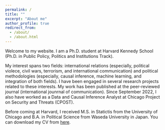 ```yaml
---
permalink: /
title: ""
excerpt: "About me"
author_profile: true
redirect_from: 
  - /about/
  - /about.html
---
```


Welcome to my website. I am a Ph.D. student at Harvard Kennedy School (Ph.D. in Public Policy, Politics and Institutions Track). 

My interest spans two fields: international relations (especially, political violece, civil wars, terrorism, and international communication) and political methodologies (especially, causal inference, machine learning, and integration of both fields). I have been engaged in several research projects related to these interests. My work has been published at the peer-reviewed journal (international jounrnal of communication). Since September 2022, I also have worked as a Data and Causal Inference Analyst at Chicago Project on Security and Threats (CPOST).

Before coming at Harvard, I received M.S. in Statictis from the University of Chicago and B.A. in Political Science from Waseda University in Japan. You can download my CV from [here](https://k-nakam.github.io/files/CV.pdf). 


